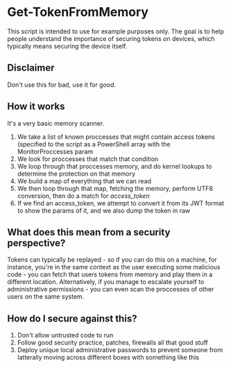 # Get-TokenFromMemory

This script is intended to use for example purposes only. The goal is to help people understand the importance of securing tokens on devices, which typically means securing the device itself.

## Disclaimer

Don't use this for bad, use it for good.

## How it works

It's a very basic memory scanner.

1. We take a list of known proccesses that might contain access tokens (specified to the script as a PowerShell array with the MonitorProccesses param
2. We look for proccesses that match that condition
3. We loop through that proccesses memory, and do kernel lookups to determine the protection on that memory
4. We build a map of everything that we can read
5. We then loop through that map, fetching the memory, perform UTF8 conversion, then do a match for *access_token*
6. If we find an access_token, we attempt to convert it from its JWT format to show the params of it, and we also dump the token in raw

## What does this mean from a security perspective?

Tokens can typically be replayed - so if you can do this on a machine, for instance, you're in the same context as the user executing some malicious code - you can fetch that users tokens from memory and play them in a different location. Alternatively, if you manage to escalate yourself to administrative permissions - you can even scan the proccesses of other users on the same system.

## How do I secure against this?

1. Don't allow untrusted code to run
2. Follow good security practice, patches, firewalls all that good stuff
3. Deploy unique local administrative passwords to prevent someone from latterally moving across different boxes with something like this
